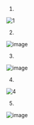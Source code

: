 1.
![1](https://github.com/user-attachments/assets/ac6bc091-1643-43f6-92dd-39db2b9288af)

2.
![image](https://github.com/user-attachments/assets/197ed513-5c85-47bd-84e9-e85059d26f09)

3.
![image](https://github.com/user-attachments/assets/ebabce9f-b6fc-45e7-b0b1-6a1db0cdd1e9)


4.
![4](https://github.com/user-attachments/assets/f7836df7-e8f5-45f9-81e5-dd89b1d582fc)

5.
![image](https://github.com/user-attachments/assets/72f79eed-d534-492f-aaea-963c61f04f1b)












